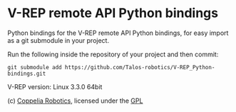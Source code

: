 V-REP remote API Python bindings
===

Python bindings for the V-REP remote API Python bindings, for easy import as a git submodule in your project.


Run the following inside the repository of your project and then commit:
```
git submodule add https://github.com/Talos-robotics/V-REP_Python-bindings.git
```

V-REP version: Linux 3.3.0 64bit

(c) [Coppelia Robotics](http://www.coppeliarobotics.com/), licensed under the [GPL](GPL.txt)
